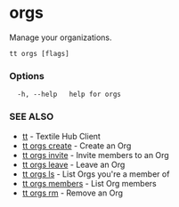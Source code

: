 # orgs

Manage your organizations.

```
tt orgs [flags]
```

### Options

```
  -h, --help   help for orgs
```

### SEE ALSO

* [tt](tt.md)	 - Textile Hub Client
* [tt orgs create](tt_orgs_create.md)	 - Create an Org
* [tt orgs invite](tt_orgs_invite.md)	 - Invite members to an Org
* [tt orgs leave](tt_orgs_leave.md)	 - Leave an Org
* [tt orgs ls](tt_orgs_ls.md)	 - List Orgs you're a member of
* [tt orgs members](tt_orgs_members.md)	 - List Org members
* [tt orgs rm](tt_orgs_rm.md)	 - Remove an Org
